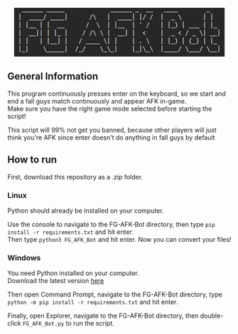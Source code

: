 <p align="center">
  <img src="./logo.png">
</p>

## General Information
This program continuously presses enter on the keyboard, so we start and end a fall guys match continuously and appear AFK in-game. \
Make sure you have the right game mode selected before starting the script!

This script will 99% not get you banned, because other players will just think you're AFK since enter doesn't do anything in fall guys by default

## How to run

First, download this repository as a .zip folder.

### Linux 
Python should already be installed on your computer. 

Use the console to navigate to the FG-AFK-Bot directory, then type `pip install -r requirements.txt` and hit enter. \
Then type `python3 FG_AFK_Bot` and hit enter. Now you can convert your files!

### Windows
You need Python installed on your computer. \
Download the latest version [here](https://www.python.org/downloads/) 

Then open Command Prompt, navigate to the FG-AFK-Bot directory, type `python -m pip install -r requirements.txt` and hit enter. 

Finally, open Explorer, navigate to the FG-AFK-Bot directory, then double-click `FG_AFK_Bot.py` to run the script.
